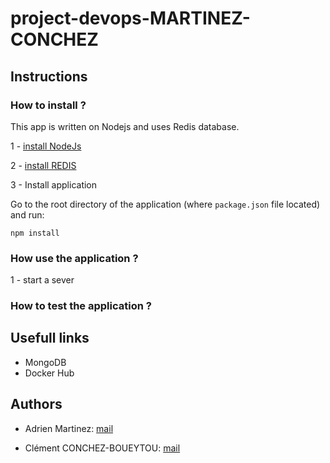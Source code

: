 # project-devops-MARTINEZ-CONCHEZ


## Instructions

### How to install ?

  This app is written on Nodejs and uses Redis database.
  
  1 - [install NodeJs](https://nodejs.org/en/download/)
  
  2 - [install REDIS](https://redis.io/download)
  
  3 - Install application

Go to the root directory of the application (where `package.json` file located) and run:

  ```
  npm install 
  ```

### How use the application ?
  1 - start a sever
    


### How to test the application ?


##  Usefull links

- MongoDB
- Docker Hub


## Authors



- Adrien Martinez: [mail](adrienmartinez@edu.ece.fr) 

- Clément CONCHEZ-BOUEYTOU: [mail](clementconchezboueytou@edu.ece.fr)
